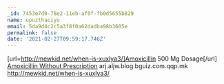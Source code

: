 ```yaml
---
_id: 7453e7d0-78e2-11eb-af0f-fb0d5655b829
name: upuzthaciyu
email: 5da9d4c2c5a3f8f0a62dadba98b3605e
permalink: false
date: '2021-02-27T09:59:17.746Z'
---
```

[url=http://mewkid.net/when-is-xuxlya3/]Amoxicillin 500 Mg Dosage[/url] <a href="http://mewkid.net/when-is-xuxlya3/">Amoxicillin Without Prescription</a> arj.aljw.blog.bguiz.com.qqp.mk http://mewkid.net/when-is-xuxlya3/
